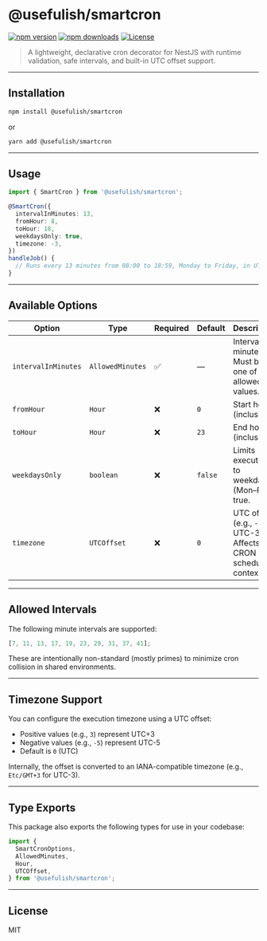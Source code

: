 # @usefulish/smartcron

[![npm version](https://img.shields.io/npm/v/@usefulish/smartcron.svg)](https://www.npmjs.com/package/@usefulish/smartcron)
[![npm downloads](https://img.shields.io/npm/dm/@usefulish/smartcron.svg)](https://www.npmjs.com/package/@usefulish/smartcron)
[![License](https://img.shields.io/npm/l/@usefulish/smartcron.svg)](./LICENSE)

> A lightweight, declarative cron decorator for NestJS with runtime validation, safe intervals, and built-in UTC offset support.

---

## Installation

```bash
npm install @usefulish/smartcron
```

or

```bash
yarn add @usefulish/smartcron
```

---

## Usage

```ts
import { SmartCron } from '@usefulish/smartcron';

@SmartCron({
  intervalInMinutes: 13,
  fromHour: 8,
  toHour: 18,
  weekdaysOnly: true,
  timezone: -3,
})
handleJob() {
  // Runs every 13 minutes from 08:00 to 18:59, Monday to Friday, in UTC-3
}
```

---

## Available Options

| Option              | Type             | Required | Default | Description                                                         |
| ------------------- | ---------------- | -------- | ------- | ------------------------------------------------------------------- |
| `intervalInMinutes` | `AllowedMinutes` | ✅       | —       | Interval in minutes. Must be one of the allowed values.             |
| `fromHour`          | `Hour`           | ❌       | `0`     | Start hour (inclusive).                                             |
| `toHour`            | `Hour`           | ❌       | `23`    | End hour (inclusive).                                               |
| `weekdaysOnly`      | `boolean`        | ❌       | `false` | Limits execution to weekdays (Mon–Fri) if true.                     |
| `timezone`          | `UTCOffset`      | ❌       | `0`     | UTC offset (e.g., `-3` for UTC-3). Affects CRON scheduling context. |

---

## Allowed Intervals

The following minute intervals are supported:

```ts
[7, 11, 13, 17, 19, 23, 29, 31, 37, 41];
```

These are intentionally non-standard (mostly primes) to minimize cron collision in shared environments.

---

## Timezone Support

You can configure the execution timezone using a UTC offset:

- Positive values (e.g., `3`) represent UTC+3
- Negative values (e.g., `-5`) represent UTC-5
- Default is `0` (UTC)

Internally, the offset is converted to an IANA-compatible timezone (e.g., `Etc/GMT+3` for UTC-3).

---

## Type Exports

This package also exports the following types for use in your codebase:

```ts
import {
  SmartCronOptions,
  AllowedMinutes,
  Hour,
  UTCOffset,
} from '@usefulish/smartcron';
```

---

## License

MIT
